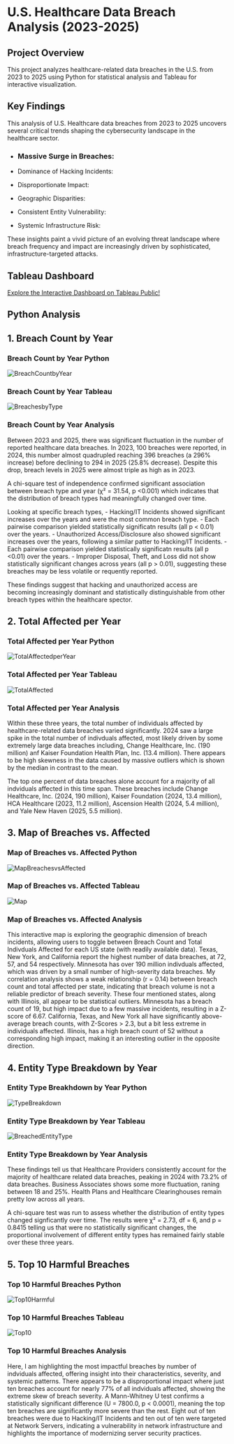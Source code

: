 # U.S. Healthcare Data Breach Analysis (2023-2025)

## Project Overview
This project analyzes healthcare-related data breaches in the U.S. from 2023 to 2025 using Python for statistical analysis and Tableau for interactive visualization.


## Key Findings
This analysis of U.S. Healthcare data breaches from 2023 to 2025 uncovers several critical trends shaping the cybersecurity landscape in the healthcare sector. 
- ### Massive Surge in Breaches:

- Dominance of Hacking Incidents:

- Disproportionate Impact:

- Geographic Disparities:

- Consistent Entity Vulnerability:

- Systemic Infrastructure Risk:


These insights paint a vivid picture of an evolving threat landscape where breach frequency and impact are increasingly driven by sophisticated, infrastructure-targeted attacks.  

## Tableau Dashboard 

[Explore the Interactive Dashboard on Tableau Public!](https://public.tableau.com/app/profile/lindsay.whipple/viz/USHealthcareDatabreachVisualizations/Dashboard2)


## Python Analysis
## 1. Breach Count by Year 

### Breach Count by Year Python 

![BreachCountbyYear](images/BreachCountbyYear.png)

### Breach Count by Year Tableau

![BreachesbyType](images/BreachesbyType.png)

### Breach Count by Year Analysis
Between 2023 and 2025, there was significant fluctuation in the number of reported healthcare data breaches. In 2023, 100 breaches were reported, in 2024, this number almost quadrupled reaching 396 breaches (a 296% increase) before declining to 294 in 2025 (25.8% decrease). Despite this drop, breach levels in 2025 were almost triple as high as in 2023. 

A chi-square test of independence confirmed significant association between breach type and year (χ² = 31.54, p <0.001) which indicates that the distribution of breach types had meaningfully changed over time.

Looking at specific breach types, 
    - Hacking/IT Incidents showed significant increases over the years and were the most common breach type. 
    - Each pairwise comparison yielded statistically significatn results (all p < 0.01) over the years.
    - Unauthorized Access/Disclosure also showed significant increases over the years, following a similar patter to Hacking/IT Incidents.
    - Each pairwise comparison yielded statistically significatn results (all p <0.01) over the years.
    - Improper Disposal, Theft, and Loss did not show statistically significant changes across years (all p > 0.01), suggesting these breaches may be less volatile or requently reported.

These findings suggest that hacking and unauthorized access are becoming increasingly dominant and statistically distinguishable from other breach types within the healthcare spector. 


## 2. Total Affected per Year 

### Total Affected per Year Python

![TotalAffectedperYear](images/TotalAffectedperYear.png)

### Total Affected per Year Tableau

![TotalAffected](images/TotalAffected.png)

### Total Affected per Year Analysis

Within these three years, the total number of individuals affected by healthcare-related data breaches varied significantly. 2024 saw a large spike in the total number of indivduals affected, most likely driven by some extremely large data breaches including, Change Healthcare, Inc. (190 million) anf Kaiser Foundation Health Plan, Inc. (13.4 million). There appears to be high skewness in the data caused by massive outliers which is shown by the median in contrast to the mean. 

The top one percent of data breaches alone account for a majority of all indviduals affected in this time span. These breaches include Change Healthcare, Inc. (2024, 190 million), Kaiser Foundation (2024, 13.4 million), HCA Healthcare (2023, 11.2 million), Ascension Health (2024, 5.4 million), and Yale New Haven (2025, 5.5 million).

## 3. Map of Breaches vs. Affected 

### Map of Breaches vs. Affected Python

![MapBreachesvsAffected](images/MapBreachesvsAffected.png)


### Map of Breaches vs. Affected Tableau

![Map](images/Map.png)

### Map of Breaches vs. Affected Analysis 

This interactive map is exploring the geographic dimension of breach incidents, allowing users to toggle between Breach Count and Total Indivduals Affected for each US state (with readily available data). Texas, New York, and California report the highest number of data breaches, at 72, 57, and 54 respectively. Minnesota has over 190 million indivduals affected, which was driven by a small number of high-severity data breaches. My correlation analysis shows a weak relationship (r = 0.14) between breach count and total affected per state, indicating that breach volume is not a reliable predictor of breach severity. These four mentioned states, along with Illinois, all appear to be statistical outliers. Minnesota has a breach count of 19, but high impact due to a few massive incidents, resulting in a Z-score of 6.67. California, Texas, and New York all have significantly above-average breach counts, with Z-Scores > 2.3, but a bit less extreme in individuals affected. Illinois, has a high breach count of 52 without a corresponding high impact, making it an interesting outlier in the opposite direction.

## 4. Entity Type Breakdown by Year

### Entity Type Breakhdown by Year Python

![TypeBreakdown](images/TypeBreakdown.png)

### Entity Type Breakdown by Year Tableau

![BreachedEntityType](images/BreachedEntityType.png)

### Entity Type Breakdown by Year Analysis 

These findings tell us that Healthcare Providers consistently account for the majority of healthcare related data breaches, peaking in 2024 with 73.2% of data breaches. Business Associates shows some more fluctuation, raning between 18 and 25%. Health Plans and Healthcare Clearinghouses remain pretty low across all years. 

A chi-square test was run to assess whether the distribution of entity types changed signficantly over time. The results were χ² = 2.73, df = 6, and p = 0.8415 telling us that were no statistically significant changes, the proportional involvement of different entity types has remained fairly stable over these three years.   

## 5. Top 10 Harmful Breaches

### Top 10 Harmful Breaches Python

![Top10Harmful](images/Top10Harmful.png)

### Top 10 Harmful Breaches Tableau

![Top10](images/Top10.png)

### Top 10 Harmful Breaches Analysis 

Here, I am highlighting the most impactful breaches by number of indviduals affected, offering insight into their characteristics, severity, and systemic patterns. There appears to be a disproportional impact where just ten breaches account for nearly 77% of all indviduals affected, showing the extreme skew of breach severity. A Mann-Whitney U test confirms a statistically significant difference (U = 7800.0, p < 0.0001), meaning the top ten breaches are significantly more severe than the rest. Eight out of ten breaches were due to Hacking/IT Incidents and ten out of ten were targeted at Network Servers, indicating a vulnerability in network infrastructure and highlights the importance of modernizing server security practices.


